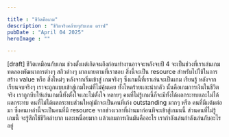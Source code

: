 ```yaml
---

title : "ชีวิตคือเกม"
description : "ชีวิตจริงคล้ายๆกับเกม ดราฟ"
pubDate : "April 04 2025"
heroImage : ""

---
```

[draft] ชีวิตเหมือนกับเกม 
ช่วงตั้งเเต่เกิดจนถึงก่อนทำงานอาจจะหลังจบปี 4 จะเป็นช่วงที่เราเล่นเกม ทดลองพัฒนาการต่างๆ สกิวต่างๆ มากมายตามที่เราชอบ สิ่งนี้จะเป็น resource สำหรับไปใช้ในการสร้าง value หรือ สิ่งใหม่ๆ หลังจากเริ่มเข้าสู่ เกมจริงๆ ซึ่งเกมนี้ที่เราเล่นจะเป็นเกม เรียนรู้ 
หลังจากเรียนจบจริงๆ เราจะถูกแบบเข้าสู่เกมใหม่ที่ไม่คุ้นเคย ทั้งโหดร้ายเเละน่ากลัว นั้นคือเกมการเงินในชีวิตจริง เราถูกบีบให้เล่นเกมนี้ทั้งตั้งใจเเละไม่ตั้งใจ หลายๆ คนที่ไม่รู้เกมนี้ก็จะมีทั้งได้ผลกระทบเเละไม่ได้ผลกระทบ คนที่ไม่ได้ผลกระทบส่วนใหญ่มักจะเป็นคนที่เก่ง outstanding มากๆ หรือ คนที่มีเเต้มต่อมา ซึ่งคนเหล่านี้จะเป็นคนที่มี resource จากช่วงเวลาที่ผ่านมาก่อนทีจะเข้าสู่เกมนนี้ ส่วนคนที่ไม่รู้เกมนี้ จะรู้สึกใช้ชีวิตลำบาก เเละเหนื่อยมาก เเล้วเกมการเงินมันคืออะไร เรากำลังเล่นกำลังเล่นกับอะไรอยู่ 